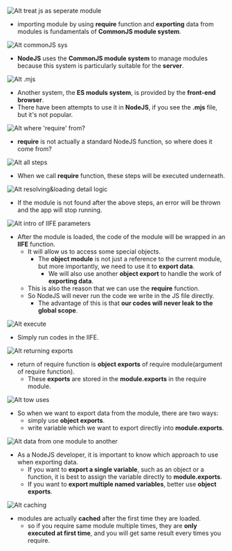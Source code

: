 ![Alt treat js as seperate module](pic/bandicam%202022-10-13%2009-01-36-760.jpg)

- importing module by using **require** function and **exporting** data from modules is fundamentals of **CommonJS module system**.

![Alt commonJS sys](pic/bandicam%202022-10-13%2009-01-44-856.jpg)

- **NodeJS** uses the **CommonJS module system** to manage modules because this system is particularly suitable for the **server**.

![Alt .mjs](pic/bandicam%202022-10-13%2009-01-55-404.jpg)

- Another system, the **ES moduls system**, is provided by the **front-end browser**.
- There have been attempts to use it in **NodeJS**, if you see the **.mjs** file, but it's not popular.

![Alt where 'require' from?](pic/bandicam%202022-10-13%2009-02-02-003.jpg)

- **require** is not actually a standard NodeJS function, so where does it come from?

![Alt all steps](pic/bandicam%202022-10-13%2009-02-18-330.jpg)

- When we call **require** function, these steps will be executed underneath.

![Alt resolving&loading detail logic](pic/bandicam%202022-10-13%2009-02-28-207.jpg)

- If the module is not found after the above steps, an error will be thrown and the app will stop running.

![Alt intro of IIFE parameters](pic/bandicam%202022-10-13%2009-03-07-810.jpg)

- After the module is loaded, the code of the module will be wrapped in an **IIFE** function.
  - It will allow us to access some special objects.
    - The **object module** is not just a reference to the current module, but more importantly, we need to use it to **export data**.
      - We will also use another **object export** to handle the work of **exporting data**.
  - This is also the reason that we can use the **require** function.
  - So NodeJS will never run the code we write in the JS file directly.
    - The advantage of this is that **our codes will never leak to the global scope**.

![Alt execute](pic/bandicam%202022-10-13%2009-03-20-033.jpg)

- Simply run codes in the IIFE.

![Alt returning exports](pic/bandicam%202022-10-13%2009-03-25-525.jpg)

- return of require function is **object exports** of require module(argument of require function).
  - These **exports** are stored in the **module.exports** in the require module.

![Alt tow uses](pic/bandicam%202022-10-13%2009-03-34-418.jpg)

- So when we want to export data from the module, there are two ways:
  - simply use **object exports**.
  - write variable which we want to export directly into **module.exports**.

![Alt data from one module to another](pic/bandicam%202022-10-13%2009-03-41-738.jpg)

- As a NodeJS developer, it is important to know which approach to use when exporting data.
  - If you want to **export a single variable**, such as an object or a function, it is best to assign the variable directly to **module.exports**.
  - If you want to **export multiple named variables**, better use **object exports**.

![Alt caching](pic/bandicam%202022-10-13%2009-03-48-508.jpg)

- modules are actually **cached** after the first time they are loaded.
  - so if you require same module multiple times, they are **only executed at first time**, and you will get same result every times you require.
